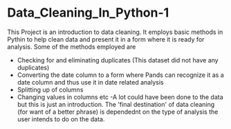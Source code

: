 # Data_Cleaning_In_Python-1

This Project is an introduction to data cleaning. It employs basic methods in Pythin to help clean data and present it in a form where it is ready for analysis. Some of the methods employed are
- Checking for and eliminating duplicates (This dataset did not have any duplicates)
- Converting the date column to a form where Pands can recognize it as a date column and thus use it in date related analysis
- Splitting up of columns
- Changing values in columns etc
-A lot could have been done to the data but this is just an introduction. The 'final destination' of data cleaning (for want of a better phrase) is dependednt on the type of analysis the user intends to do on the data.
